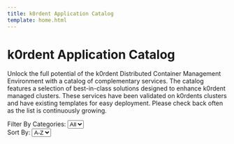 ```yaml
---
title: k0rdent Application Catalog
template: home.html
---
```


# k0rdent Application Catalog
Unlock the full potential of the k0rdent Distributed Container Management Environment with a catalog of complementary services. The catalog features a selection of best-in-class solutions designed to enhance k0rdent managed clusters. These services have been validated on k0rdents clusters and have existing templates for easy deployment. Please check back often as the list is continuously growing.

<div class="filters-section">
    <div class="select-wrapper">
        <label for="filterTags">Filter By Categories: </label>  
        <select id="filterTags">
            <option value="all">All</option>
        </select>
    </div>
    <div class="select-wrapper">
        <label for="ordering">Sort By: </label>
        <select id="ordering">
            <option value="asc">A-Z</option>
            <option value="desc">Z-A</option>
        </select>
    </div>
</div>

<div id="cards" class="grid"></div>

<script>
fetch("fetched_metadata.json")
  .then(response => response.json())
  .then(data => {
    // console.log(data)
    let list = document.getElementById("cards");
    let select = document.getElementById("filterTags");
    let ordering = document.getElementById("ordering");

    let tagsSet = new Set();

    //fulfill the tags dropdown
    data.forEach(item=>{
        item.tags.forEach(tag => tagsSet.add(tag));
    })
    select.innerHTML = `<option value="all">All</option>` + 
        [...tagsSet].map(tag => `<option value="${tag}">${tag}</option>`).join("");

    let filtered = [];

    //main function for rendering
    function renderList(items) {
      list.innerHTML = "";
      items.forEach(item => {
        let a = document.createElement("a");
        a.href = item.link;
        a.className = "card";
        let tagString = item.tags.join(", ");
        a.setAttribute("data-tags", item.tags.join(" "));
        a.innerHTML = `
            <img src="${item.logo}" alt="logo"/>
            <p>
            <b>${item.title}</b>
            <span>-</span> ${item.description}
            </p>`;
        list.appendChild(a);

        item.tags.forEach(tag => tagsSet.add(tag));
      });
    }

    //initially render by ascending order
    renderList(data.sort((a, b) => a.title.localeCompare(b.title)));

    select.addEventListener("change", function () {
      let filter = this.value;
      console.log(this.value)
      filtered = filter === "all" ? data : data.filter(item => item.tags.includes(filter));
      renderList(filtered);
    });

    ordering.addEventListener("change", function () {
        // console.log(filtered)
      let filter = this.value;
      if(filter==='asc'){
        if(filtered.length>0){
            renderList(filtered.sort((a, b) => a.title.localeCompare(b.title)));
        } else {
            renderList(data.sort((a, b) => a.title.localeCompare(b.title)));
        }
        
      }
      if(filter==='desc'){
        if(filtered.length>0){
            renderList(filtered.sort((a, b) => b.title.localeCompare(a.title)))
        } else {
            renderList(data.sort((a, b) => b.title.localeCompare(a.title)));
        }
      }
    });
  });
  
</script>
